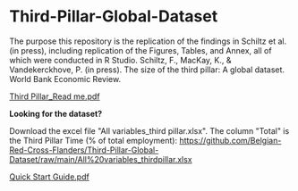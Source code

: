 # Third-Pillar-Global-Dataset
The purpose this repository is the replication of the findings in Schiltz et al. (in press), including replication of the Figures, Tables, and Annex, all of which were conducted in R Studio. Schiltz, F., MacKay, K., &amp; Vandekerckhove, P. (in press). The size of the third pillar: A global dataset. World Bank Economic Review. 


[Third Pillar_Read me.pdf](https://github.com/Belgian-Red-Cross-Flanders/Third-Pillar-Global-Dataset/files/14083381/Third.Pillar_Read.me.pdf)

**Looking for the dataset?**

Download the excel file "All variables_third pillar.xlsx". The column "Total" is the Third Pillar Time (% of total employment): https://github.com/Belgian-Red-Cross-Flanders/Third-Pillar-Global-Dataset/raw/main/All%20variables_thirdpillar.xlsx 


[Quick Start Guide.pdf](https://github.com/Belgian-Red-Cross-Flanders/Third-Pillar-Global-Dataset/files/14281326/Quick.Start.Guide.pdf)



